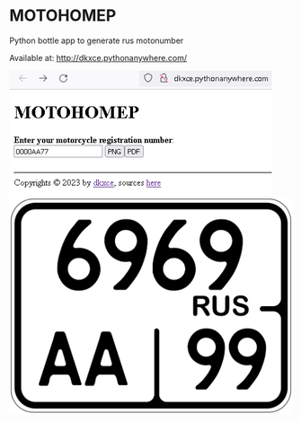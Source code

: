 # MOTOHOMEP
Python bottle app to generate rus motonumber

Available at: http://dkxce.pythonanywhere.com/

<img src="motonumber.png"/>    
<img src="6969AA99.png"/>
